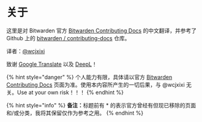 # 关于

这里是对 Bitwarden 官方 [Bitwarden Contributing Docs](https://contributing.bitwarden.com/) 的中文翻译，并参考了 Github 上的 [bitwarden / contributing-docs](https://github.com/bitwarden/contributing-docs) 仓库。

译者：[@wcjxixi](mailto:wcjxixi@gmail.com)

致谢 [Google Translate](https://translate.google.com/) 以及 [DeepL](https://www.deepl.com/)！

{% hint style="danger" %}
个人能力有限，具体请以官方 [Bitwarden Contributing Docs](https://contributing.bitwarden.com/) 页面为准。使用本内容所产生的一切后果，与 @wcjxixi 无关。Use at your own risk！！！
{% endhint %}

{% hint style="info" %}
**备注：**&#x6807;题前有 \* 的表示官方曾经有但现已移除的页面和/或分类，我将其保留仅作为参考之用。
{% endhint %}
